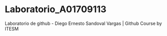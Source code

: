 # Laboratorio_A01709113
Laboratorio de github - Diego Ernesto Sandoval Vargas | Github Course by ITESM
